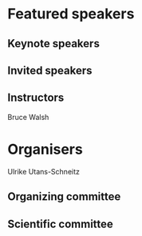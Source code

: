 # Featured speakers

## Keynote speakers


## Invited speakers


## Instructors
Bruce Walsh

# Organisers
Ulrike Utans-Schneitz

## Organizing committee


## Scientific committee
